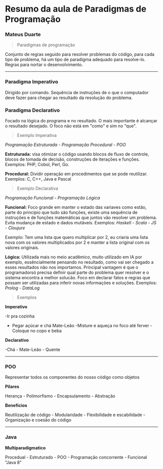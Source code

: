 # Resumo da aula de Paradigmas de Programação
### Mateus Duarte 
> Paradigmas de programação

Conjunto de regras seguido para resolver problemas do código, para cada tipo de problema, há um tipo de paradigma adequado para resolve-lo. Regras para nortar o desenvolvimento. 

---

### Paradigma Imperativo
Dirigido por comando. Sequência de instruções de o que o computador deve fazer para chegar ao resultado da resolução do problema.

### Paradigma Declarativo
Focado na lógica do programa e no resultado. O mais importante é alcançar o resultado desejado. O foco não está em "como" e sim no "que".

> Exemplo Imperativa 

*Programação Estruturada - Programação Procedural - POO*

**Estruturada:** visa otimizar o código usando blocos de fluxo de controle, blocos de tomada de decisão, construções de iterações e funções. Exemplos: PHP, Cobol, Perl, Go.

**Procedural:** Dividir operação em procedimentos que se pode reutilizar. Exemplos: C, C++, Java e Pascal

>Exemplo Declarativa

*Programação Funcional - Programação Lógica*

**Funcional:** Foco grande em manter o estado das variaves como estão, parte do princípio que tudo são funções, existe uma sequência de instruções e de funções matemáticas que juntos vão resolver um problema. Evita mudança de estado e dados mutáveis. Exemplos: *Haskell - Scala - JS - Cloujure*

Exemplo: Tem uma lista que quero multiplicar por 2, eu criaria uma lista nova com os valores multiplicados por 2 e manter a lista original com os valores originais.

**Lógica:** Utilizada mais no meio acadêmico, muito utilizado em IA por exemplo, essêncialmente pensando no resultado, como vai ser chegado a esses resultados não nos importamos. Principal vantagem é que o programadorsó precisa definir qual parte do problema quer resolver e o sistema encontra a melhor solucão. Foco em declarar fatos e regras que possam ser utilizadas para inferir novas informações e soluções. Exemplos: *Prolog - DataLog*

> Exemplos

**Imperativo**

-Ir pra cozinha
- Pegar açúcar e chá Mate-Leão
-Misture e aqueça no foco até ferver
-Coloque no copo e beba

**Declarativo**

-Chá - Mate-Leão - Quente

---

### POO

Representar todos os componentes do nosso código como objetos

**Pilares**

Herança - Polimorfismo - Encapsulamento - Abstração 

**Benefícios**

Reutilização de código - Modularidade - Flexibilidade e escabilidade - Organização e coesão do código

---

### Java

**Multiparadigmatico**

Procedual - Estruturado - POO - Programação concorrente - Funcional "Java 8"